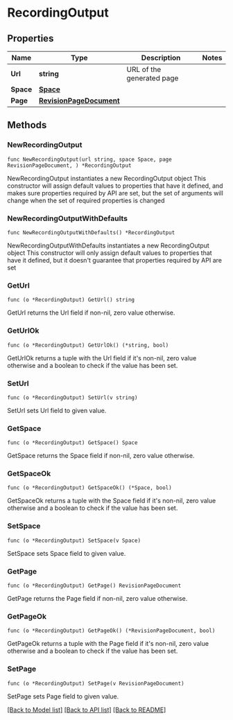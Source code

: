 # RecordingOutput

## Properties

Name | Type | Description | Notes
------------ | ------------- | ------------- | -------------
**Url** | **string** | URL of the generated page | 
**Space** | [**Space**](Space.md) |  | 
**Page** | [**RevisionPageDocument**](RevisionPageDocument.md) |  | 

## Methods

### NewRecordingOutput

`func NewRecordingOutput(url string, space Space, page RevisionPageDocument, ) *RecordingOutput`

NewRecordingOutput instantiates a new RecordingOutput object
This constructor will assign default values to properties that have it defined,
and makes sure properties required by API are set, but the set of arguments
will change when the set of required properties is changed

### NewRecordingOutputWithDefaults

`func NewRecordingOutputWithDefaults() *RecordingOutput`

NewRecordingOutputWithDefaults instantiates a new RecordingOutput object
This constructor will only assign default values to properties that have it defined,
but it doesn't guarantee that properties required by API are set

### GetUrl

`func (o *RecordingOutput) GetUrl() string`

GetUrl returns the Url field if non-nil, zero value otherwise.

### GetUrlOk

`func (o *RecordingOutput) GetUrlOk() (*string, bool)`

GetUrlOk returns a tuple with the Url field if it's non-nil, zero value otherwise
and a boolean to check if the value has been set.

### SetUrl

`func (o *RecordingOutput) SetUrl(v string)`

SetUrl sets Url field to given value.


### GetSpace

`func (o *RecordingOutput) GetSpace() Space`

GetSpace returns the Space field if non-nil, zero value otherwise.

### GetSpaceOk

`func (o *RecordingOutput) GetSpaceOk() (*Space, bool)`

GetSpaceOk returns a tuple with the Space field if it's non-nil, zero value otherwise
and a boolean to check if the value has been set.

### SetSpace

`func (o *RecordingOutput) SetSpace(v Space)`

SetSpace sets Space field to given value.


### GetPage

`func (o *RecordingOutput) GetPage() RevisionPageDocument`

GetPage returns the Page field if non-nil, zero value otherwise.

### GetPageOk

`func (o *RecordingOutput) GetPageOk() (*RevisionPageDocument, bool)`

GetPageOk returns a tuple with the Page field if it's non-nil, zero value otherwise
and a boolean to check if the value has been set.

### SetPage

`func (o *RecordingOutput) SetPage(v RevisionPageDocument)`

SetPage sets Page field to given value.



[[Back to Model list]](../README.md#documentation-for-models) [[Back to API list]](../README.md#documentation-for-api-endpoints) [[Back to README]](../README.md)


